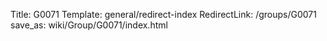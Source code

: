 Title: G0071
Template: general/redirect-index
RedirectLink: /groups/G0071
save_as: wiki/Group/G0071/index.html
